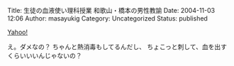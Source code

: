 Title: 生徒の血液使い理科授業 和歌山・橋本の男性教諭
Date: 2004-11-03 12:06
Author: masayukig
Category: Uncategorized
Status: published

[Yahoo!](http://headlines.yahoo.co.jp/hl?a=20041102-00000065-kyodo-soci)

え。ダメなの？
ちゃんと熱消毒もしてるんだし、
ちょこっと刺して、血を出すくらいいいんじゃないの？
